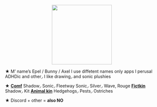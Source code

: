 <p align="center">
<img src="https://media.discordapp.net/attachments/1196764336656502797/1232949457168105543/Untitled84_20240425140045.png?ex=662b5129&is=6629ffa9&hm=527b14c0749a2400700fade083fd5d2f3bd38e284faba573d9482384ec4adf8a&"<width="197" height="197">
</p>

<p align="cenrer">
★ M’ name’s Epel / Bunny / Axel I use diffetent names only apps I perusal ADHDic and other◞ I like drawing◞ and sonic plushies

★ [**Comf**](!) Shadow◞ Sonic◞ Fleetway Sonic◞ Silver◞ Wave, Rouge [**Fictkin**](!) Shadow◞  Kit [**Animal kin**](!) Hedgehogs◞ Pests◞ Ostriches

★ Discord + other = **also NO**
